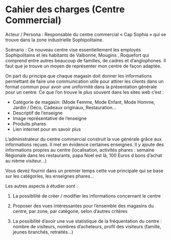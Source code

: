 # Cahier des charges (Centre Commercial)

Acteur / Persona : Responsable du centre commercial « Cap Sophia » qui se trouve dans la zone industrielle Sophipolitaine.

Scénario : Ce nouveau centre vise essentiellement les employés Sophipolitains  et les habitants de Valbonne, Mougins , Roquefort qui comprend entre autres beaucoup de familles, de cadres et d’anglophones. Il faut que je trouve un moyen de représenter mon centre de façon adaptée.

On part du principe que chaque magasin doit donner les informations permettant de faire une communication utile pour attirer les clients dans un format commun pour avoir une uniformité dans la présentation générale pour un centre. Ce que l’on trouve le plus souvent dans les sites web c’est :

* Catégorie de magasin: (Mode Femme, Mode Enfant, Mode Homme, Jardin / Déco, Cadeaux originaux,  Restauration…
* Descriptif de l’enseigne
* Image représentative de l’enseigne
* Produits phares
* Lien internet pour en savoir plus

L’administrateur du centre commercial construit la vue générale grâce aux informations reçues. Il met en évidence certaines enseignes. Il y ajoute des informations propres au centre (localisation, activités phares : semaine Régionale dans les restaurants, papa Noel est là, 100 Euros d bons d’achat au nième visiteur…)

Vous devez fournir dans un premier temps cette vue principale qui se base sur les catégories, les enseignes phares...

Les autres aspects à étudier sont :

1. La possibilité de créer / modifier les informations concernant le centre

2. Proposer des vues intéressantes pour l’ensemble des magasins du centre, par zone, par catégorie, selon d’autres critères

3. La possibilité d’avoir une vue statistique de la fréquentation du centre : nombre de visiteurs, nombres d’acheteurs, profil des visiteurs (famille, jeunes branchés, retraités…)